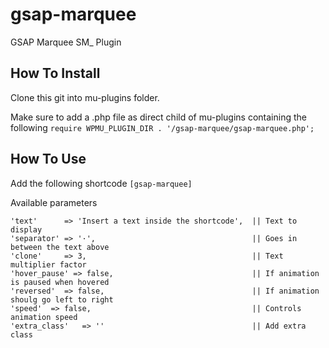 # gsap-marquee
GSAP Marquee SM_ Plugin

## How To Install

Clone this git into mu-plugins folder.

Make sure to add a .php file as direct child of mu-plugins containing the following
`require WPMU_PLUGIN_DIR . '/gsap-marquee/gsap-marquee.php';`


## How To Use
Add the following shortcode
`[gsap-marquee]`

Available parameters
```
'text'      => 'Insert a text inside the shortcode',  || Text to display
'separator' => '·',                                   || Goes in between the text above
'clone'     => 3,                                     || Text multiplier factor
'hover_pause' => false,                               || If animation is paused when hovered
'reversed'  => false,                                 || If animation shoulg go left to right
'speed'  => false,                                    || Controls animation speed
'extra_class'   => ''                                 || Add extra class

```
